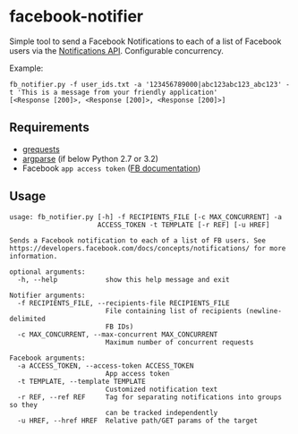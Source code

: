 facebook-notifier
=================

Simple tool to send a Facebook Notifications to each of a list of Facebook users via the [Notifications API](https://developers.facebook.com/docs/concepts/notifications/). Configurable concurrency.

Example:
```
fb_notifier.py -f user_ids.txt -a '123456789000|abc123abc123_abc123' -t 'This is a message from your friendly application'
[<Response [200]>, <Response [200]>, <Response [200]>]
```

Requirements
------------

 * [grequests](https://github.com/kennethreitz/grequests)
 * [argparse](https://pypi.python.org/pypi/argparse) (if below Python 2.7 or 3.2)
 * Facebook `app access token` ([FB documentation](https://developers.facebook.com/docs/opengraph/howtos/publishing-with-app-token/))

Usage
------------

```
usage: fb_notifier.py [-h] -f RECIPIENTS_FILE [-c MAX_CONCURRENT] -a
                      ACCESS_TOKEN -t TEMPLATE [-r REF] [-u HREF]

Sends a Facebook notification to each of a list of FB users. See
https://developers.facebook.com/docs/concepts/notifications/ for more
information.

optional arguments:
  -h, --help            show this help message and exit

Notifier arguments:
  -f RECIPIENTS_FILE, --recipients-file RECIPIENTS_FILE
                        File containing list of recipients (newline-delimited
                        FB IDs)
  -c MAX_CONCURRENT, --max-concurrent MAX_CONCURRENT
                        Maximum number of concurrent requests

Facebook arguments:
  -a ACCESS_TOKEN, --access-token ACCESS_TOKEN
                        App access token
  -t TEMPLATE, --template TEMPLATE
                        Customized notification text
  -r REF, --ref REF     Tag for separating notifications into groups so they
                        can be tracked independently
  -u HREF, --href HREF  Relative path/GET params of the target
```

